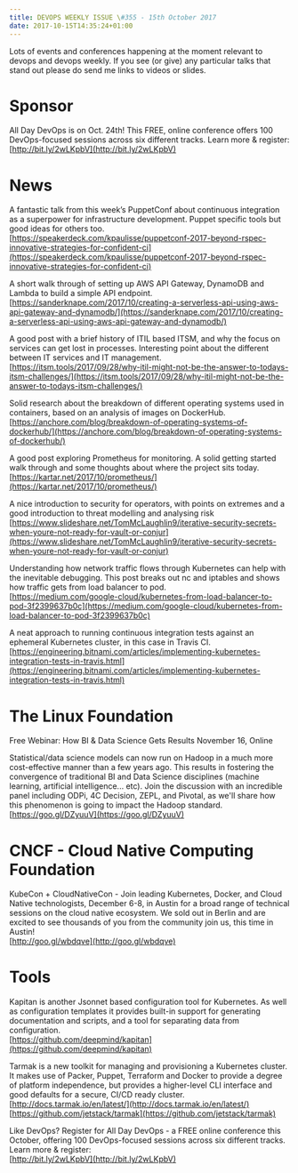 ```yaml
---
title: DEVOPS WEEKLY ISSUE \#355 - 15th October 2017 
date: 2017-10-15T14:35:24+01:00
---
```


Lots of events and conferences happening at the moment relevant to devops and devops weekly. If you see (or give) any particular talks that stand out please do send me links to videos or slides.


Sponsor
======

All Day DevOps is on Oct. 24th! This FREE, online conference offers 100 DevOps-focused sessions across six different tracks. Learn more & register:
<br>[http://bit.ly/2wLKpbV](http://bit.ly/2wLKpbV)


News
====

A fantastic talk from this week’s PuppetConf about continuous integration as a superpower for infrastructure development. Puppet specific tools but good ideas for others too.
<br>[https://speakerdeck.com/kpaulisse/puppetconf-2017-beyond-rspec-innovative-strategies-for-confident-ci](https://speakerdeck.com/kpaulisse/puppetconf-2017-beyond-rspec-innovative-strategies-for-confident-ci)


A short walk through of setting up AWS API Gateway, DynamoDB and Lambda to build a simple API endpoint.
<br>[https://sanderknape.com/2017/10/creating-a-serverless-api-using-aws-api-gateway-and-dynamodb/](https://sanderknape.com/2017/10/creating-a-serverless-api-using-aws-api-gateway-and-dynamodb/)


A good post with a brief history of ITIL based ITSM, and why the focus on services can get lost in processes. Interesting point about the different between IT services and IT management.
<br>[https://itsm.tools/2017/09/28/why-itil-might-not-be-the-answer-to-todays-itsm-challenges/](https://itsm.tools/2017/09/28/why-itil-might-not-be-the-answer-to-todays-itsm-challenges/)


Solid research about the breakdown of different operating systems used in containers, based on an analysis of images on DockerHub.
<br>[https://anchore.com/blog/breakdown-of-operating-systems-of-dockerhub/](https://anchore.com/blog/breakdown-of-operating-systems-of-dockerhub/)


A good post exploring Prometheus for monitoring. A solid getting started walk through and some thoughts about where the project sits today.
<br>[https://kartar.net/2017/10/prometheus/](https://kartar.net/2017/10/prometheus/)


A nice introduction to security for operators, with points on extremes and a good introduction to threat modelling and analysing risk
<br>[https://www.slideshare.net/TomMcLaughlin9/iterative-security-secrets-when-youre-not-ready-for-vault-or-conjur](https://www.slideshare.net/TomMcLaughlin9/iterative-security-secrets-when-youre-not-ready-for-vault-or-conjur)


Understanding how network traffic flows through Kubernetes can help with the inevitable debugging. This post breaks out nc and iptables and shows how traffic gets from load balancer to pod.
<br>[https://medium.com/google-cloud/kubernetes-from-load-balancer-to-pod-3f2399637b0c](https://medium.com/google-cloud/kubernetes-from-load-balancer-to-pod-3f2399637b0c)


A neat approach to running continuous integration tests against an ephemeral Kubernetes cluster, in this case in Travis CI.
<br>[https://engineering.bitnami.com/articles/implementing-kubernetes-integration-tests-in-travis.html](https://engineering.bitnami.com/articles/implementing-kubernetes-integration-tests-in-travis.html)


The Linux Foundation
====

Free Webinar: How BI & Data Science Gets Results
November 16, Online

Statistical/data science models can now run on Hadoop in a much more cost-effective manner than a few years ago. This results in fostering the convergence of traditional BI and Data Science disciplines (machine learning, artificial intelligence... etc). Join the discussion with an incredible panel including ODPi, 4C Decision, ZEPL, and Pivotal, as we'll share how this phenomenon is going to impact the Hadoop standard.
<br>[https://goo.gl/DZyuuV](https://goo.gl/DZyuuV)


CNCF - Cloud Native Computing Foundation
====


KubeCon + CloudNativeCon - Join leading Kubernetes, Docker, and Cloud Native technologists, December 6-8, in Austin for a broad range of technical sessions on the cloud native ecosystem. We sold out in Berlin and are excited to see thousands of you from the community join us, this time in Austin!
<br>[http://goo.gl/wbdqve](http://goo.gl/wbdqve)


Tools
=====

Kapitan is another Jsonnet based configuration tool for Kubernetes. As well as configuration templates it provides built-in support for generating documentation and scripts, and a tool for separating data from configuration.
<br>[https://github.com/deepmind/kapitan](https://github.com/deepmind/kapitan)


Tarmak is a new toolkit for managing and provisioning a Kubernetes cluster. It makes use of Packer, Puppet, Terraform and Docker to provide a degree of platform independence, but provides a higher-level CLI interface and good defaults for a secure, CI/CD ready cluster.
<br>[http://docs.tarmak.io/en/latest/](http://docs.tarmak.io/en/latest/)
<br>[https://github.com/jetstack/tarmak](https://github.com/jetstack/tarmak)



Like DevOps? Register for All Day DevOps - a FREE online conference this October, offering 100 DevOps-focused sessions across six different tracks. Learn more & register:
<br>[http://bit.ly/2wLKpbV](http://bit.ly/2wLKpbV)



